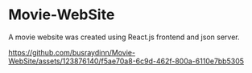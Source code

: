 # Movie-WebSite
 A movie website was created using React.js frontend and json server.





https://github.com/busraydinn/Movie-WebSite/assets/123876140/f5ae70a8-6c9d-462f-800a-6110e7bb5305


